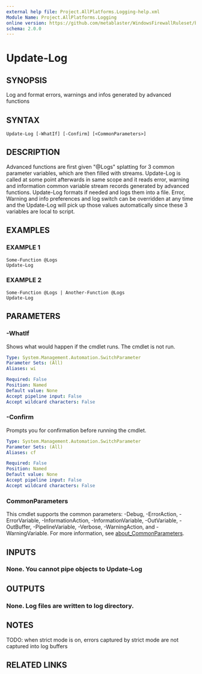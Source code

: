 ```yaml
---
external help file: Project.AllPlatforms.Logging-help.xml
Module Name: Project.AllPlatforms.Logging
online version: https://github.com/metablaster/WindowsFirewallRuleset/blob/develop/Modules/Project.AllPlatforms.Logging/Help/en-US/Update-Log.md
schema: 2.0.0
---
```


# Update-Log

## SYNOPSIS
Log and format errors, warnings and infos generated by advanced functions

## SYNTAX

```
Update-Log [-WhatIf] [-Confirm] [<CommonParameters>]
```

## DESCRIPTION
Advanced functions are first given "@Logs" splatting for 3 common parameter variables,
which are then filled with streams.
Update-Log is called at some point afterwards in same scope and it reads error,
warning and information common variable stream records generated by advanced functions.
Update-Log formats if needed and logs them into a file.
Error, Warning and info preferences and log switch can be overridden at any time
and the Update-Log will pick up
those values automatically since these 3 variables are local to script.

## EXAMPLES

### EXAMPLE 1
```
Some-Function @Logs
Update-Log
```

### EXAMPLE 2
```
Some-Function @Logs | Another-Function @Logs
Update-Log
```

## PARAMETERS

### -WhatIf
Shows what would happen if the cmdlet runs.
The cmdlet is not run.

```yaml
Type: System.Management.Automation.SwitchParameter
Parameter Sets: (All)
Aliases: wi

Required: False
Position: Named
Default value: None
Accept pipeline input: False
Accept wildcard characters: False
```

### -Confirm
Prompts you for confirmation before running the cmdlet.

```yaml
Type: System.Management.Automation.SwitchParameter
Parameter Sets: (All)
Aliases: cf

Required: False
Position: Named
Default value: None
Accept pipeline input: False
Accept wildcard characters: False
```

### CommonParameters
This cmdlet supports the common parameters: -Debug, -ErrorAction, -ErrorVariable, -InformationAction, -InformationVariable, -OutVariable, -OutBuffer, -PipelineVariable, -Verbose, -WarningAction, and -WarningVariable. For more information, see [about_CommonParameters](http://go.microsoft.com/fwlink/?LinkID=113216).

## INPUTS

### None. You cannot pipe objects to Update-Log
## OUTPUTS

### None. Log files are written to log directory.
## NOTES
TODO: when strict mode is on, errors captured by strict mode are not captured into log buffers

## RELATED LINKS
